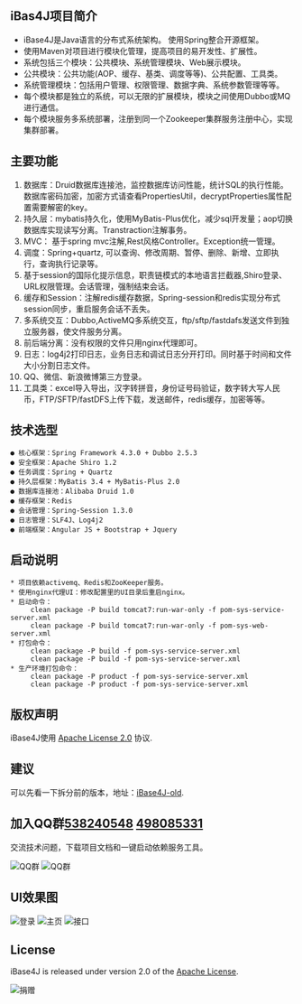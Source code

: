 ## iBas4J项目简介

- iBase4J是Java语言的分布式系统架构。 使用Spring整合开源框架。
- 使用Maven对项目进行模块化管理，提高项目的易开发性、扩展性。
- 系统包括三个模块：公共模块、系统管理模块、Web展示模块。
- 公共模块：公共功能(AOP、缓存、基类、调度等等)、公共配置、工具类。
- 系统管理模块：包括用户管理、权限管理、数据字典、系统参数管理等等。
- 每个模块都是独立的系统，可以无限的扩展模块，模块之间使用Dubbo或MQ进行通信。
- 每个模块服务多系统部署，注册到同一个Zookeeper集群服务注册中心，实现集群部署。

## 主要功能
 1. 数据库：Druid数据库连接池，监控数据库访问性能，统计SQL的执行性能。 数据库密码加密，加密方式请查看PropertiesUtil，decryptProperties属性配置需要解密的key。
 2. 持久层：mybatis持久化，使用MyBatis-Plus优化，减少sql开发量；aop切换数据库实现读写分离。Transtraction注解事务。
 3. MVC： 基于spring mvc注解,Rest风格Controller。Exception统一管理。
 4. 调度：Spring+quartz, 可以查询、修改周期、暂停、删除、新增、立即执行，查询执行记录等。
 5. 基于session的国际化提示信息，职责链模式的本地语言拦截器,Shiro登录、URL权限管理。会话管理，强制结束会话。
 6. 缓存和Session：注解redis缓存数据，Spring-session和redis实现分布式session同步，重启服务会话不丢失。
 7. 多系统交互：Dubbo,ActiveMQ多系统交互，ftp/sftp/fastdafs发送文件到独立服务器，使文件服务分离。
 8. 前后端分离：没有权限的文件只用nginx代理即可。
 9. 日志：log4j2打印日志，业务日志和调试日志分开打印。同时基于时间和文件大小分割日志文件。
 10. QQ、微信、新浪微博第三方登录。
 11. 工具类：excel导入导出，汉字转拼音，身份证号码验证，数字转大写人民币，FTP/SFTP/fastDFS上传下载，发送邮件，redis缓存，加密等等。

## 技术选型
    ● 核心框架：Spring Framework 4.3.0 + Dubbo 2.5.3
    ● 安全框架：Apache Shiro 1.2
    ● 任务调度：Spring + Quartz
    ● 持久层框架：MyBatis 3.4 + MyBatis-Plus 2.0
    ● 数据库连接池：Alibaba Druid 1.0
    ● 缓存框架：Redis
    ● 会话管理：Spring-Session 1.3.0
    ● 日志管理：SLF4J、Log4j2
    ● 前端框架：Angular JS + Bootstrap + Jquery

## 启动说明
    * 项目依赖activemq、Redis和ZooKeeper服务。
    * 使用nginx代理UI：修改配置里的UI目录后重启nginx。
    * 启动命令：
    	 clean package -P build tomcat7:run-war-only -f pom-sys-service-server.xml
    	 clean package -P build tomcat7:run-war-only -f pom-sys-web-server.xml
    * 打包命令：
    	 clean package -P build -f pom-sys-service-server.xml
    	 clean package -P build -f pom-sys-service-server.xml
    * 生产环境打包命令：
    	 clean package -P product -f pom-sys-service-server.xml
    	 clean package -P product -f pom-sys-service-server.xml
    
## 版权声明
iBase4J使用 [Apache License 2.0][] 协议.

## 建议
可以先看一下拆分前的版本，地址：[iBase4J-old][].

## 加入QQ群[538240548](http://shang.qq.com/wpa/qunwpa?idkey=b0fb32618d54e6a7f3cb718cd469b2952c8a968b1ef6f17fd68c83338ae4bce3) [498085331](http://shang.qq.com/wpa/qunwpa?idkey=0a7344955bb9b9f6e366d34be42c02709c933f308ab435b1a52ac17d40efdff5)
交流技术问题，下载项目文档和一键启动依赖服务工具。

![QQ群](http://git.oschina.net/iBase4J/iBase4J/raw/master/img/1464169485871.png "QQ群一")
![QQ群](http://git.oschina.net/iBase4J/iBase4J/raw/master/img/1482378175294.png "QQ群二")

## UI效果图

![登录](http://git.oschina.net/iBase4J/iBase4J/raw/master/img/login.png "登录")
![主页](http://git.oschina.net/iBase4J/iBase4J/raw/master/img/index.png "主页")
![接口](http://git.oschina.net/iBase4J/iBase4J/raw/master/img/swagger.png "接口")

## License
iBase4J is released under version 2.0 of the [Apache License][].

![捐赠](http://git.oschina.net/iBase4J/iBase4J/raw/master/img/contribute.png "捐赠")

[Apache License 2.0]: http://www.apache.org/licenses/LICENSE-2.0
[iBase4J-old]: http://git.oschina.net/iBase4J/iBase4J/tree/NoSplit
[Apache License]: http://www.apache.org/licenses/LICENSE-2.0